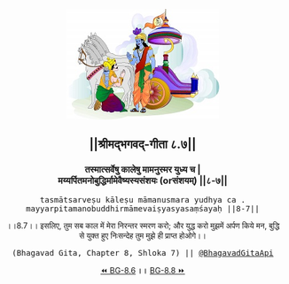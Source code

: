 <center><img src="../../asset/BG.png" alt="#API #bhagavadgitaapi #slok #nodejs #js #api #gitaapi #krishna #hinduism #vedic #ISKCON #shreemadbhagavadgita #technology"/>
<h2>||श्रीमद्‍भगवद्‍-गीता ८.७||</h2>
<h3>तस्मात्सर्वेषु कालेषु मामनुस्मर युध्य च |<br/>मय्यर्पितमनोबुद्धिर्मामेवैष्यस्यसंशयः (orसंशयम्) ||८-७||</h3>
<pre>tasmātsarveṣu kāleṣu māmanusmara yudhya ca .<br/>mayyarpitamanobuddhirmāmevaiṣyasyasaṃśayaḥ ||8-7||</pre>
<p>।।8.7।। इसलिए, तुम सब काल में मेरा निरन्तर स्मरण करो; और युद्ध करो मुझमें अर्पण किये मन, बुद्धि से युक्त हुए निःसन्देह तुम मुझे ही प्राप्त होओगे।।</p>
<pre>(Bhagavad Gita, Chapter 8, Shloka 7) || <a href="https://twitter.com/bhagavadgitaapi">@BhagavadGitaApi</a></pre><a href="../../8/6">⏪  BG-8.6</a><b>        ।।        </b><a href="../../8/8">BG-8.8  ⏩</a></center></center>